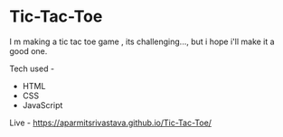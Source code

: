 # Tic-Tac-Toe
I m making a tic tac toe game , its challenging..., but i hope i'll make it a good one.

Tech used - 
- HTML
- CSS
- JavaScript

Live - https://aparmitsrivastava.github.io/Tic-Tac-Toe/
